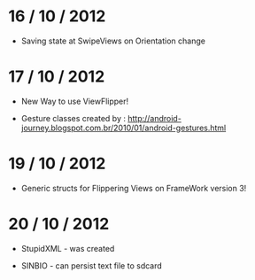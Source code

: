 # 16 / 10 / 2012

+ Saving state at SwipeViews on Orientation change

# 17 / 10 / 2012

+ New Way to use ViewFlipper!

+ Gesture classes created by : http://android-journey.blogspot.com.br/2010/01/android-gestures.html

# 19 / 10 / 2012

+ Generic structs for Flippering Views on FrameWork version 3!

# 20 / 10 / 2012

+ StupidXML - was created

+ SINBIO - can persist text file to sdcard
